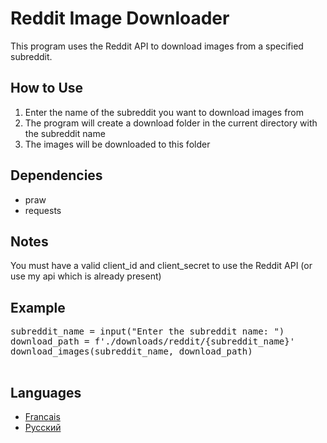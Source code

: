 <!DOCTYPE html>
<html>
  <head>
      </head>
  <body>
    <h1>Reddit Image Downloader</h1>
    <p>This program uses the Reddit API to download images from a specified subreddit.</p>
    <h2>How to Use</h2>
    <ol>
      <li>Enter the name of the subreddit you want to download images from</li>
      <li>The program will create a download folder in the current directory with the subreddit name</li>
      <li>The images will be downloaded to this folder</li>
    </ol>
    <h2>Dependencies</h2>
    <ul>
      <li>praw</li>
      <li>requests</li>
    </ul>
    <h2>Notes</h2>
    <p>You must have a valid client_id and client_secret to use the Reddit API (or use my api which is already present)</p>
    <h2>Example</h2>
        <pre>
subreddit_name = input("Enter the subreddit name: ")
download_path = f'./downloads/reddit/{subreddit_name}'
download_images(subreddit_name, download_path)
        </pre>
    <h2>Languages</h2>
    <ul>
      <li><a href="https://github.com/MrFlappy0/Reddit-downloader/blob/2f834ca7246d20400327d04a0840bd988435ee64/Readme%20language/Readme.FR.md">Francais</a></li>
      <li><a href="https://github.com/MrFlappy0/Reddit-downloader/blob/2f834ca7246d20400327d04a0840bd988435ee64/Readme%20language/Readme.RU.md">Русский </a></li>
    </ul>
  </body>
</html>

